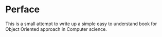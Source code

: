 # Perface

This is a small attempt to write up a simple easy to understand book for Object Oriented approach in Computer science.
